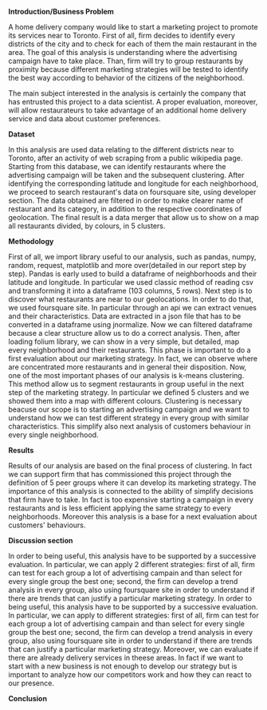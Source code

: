 <b>Introduction/Business Problem</b>

A home delivery company would like to start a marketing project to promote its services near to Toronto. First of all, firm decides to identify every districts of the city and to check for each of them the main restaurant in the area. The goal of this analysis is understanding where the advertising campaign have to take place. Than,  firm will try to group restaurants by proximity because different marketing strategies will be tested to identify the best way according to behavior of the citizens of the neighborhood.

The main subject interested in the analysis is certainly the company that has entrusted this project to a data scientist. A proper evaluation, moreover, will allow restaurateurs to take advantage of an additional home delivery service and data about customer preferences.

<b>Dataset</b>

In this analysis are used data relating to the different districts near to Toronto, after an activity of web scraping from a public wikipedia page. Starting from this database, we can identify restaurants where the advertising campaign will be taken and the subsequent clustering.
After identifying the corresponding latitude and longitude for each neighborhood, we proceed to search restaurant's data on foursquare site, using developer section.
The data obtained are filtered  in order to make clearer name of restaurant and its category, in addition to the respective coordinates of geolocation. The final result is a data merger that allow us to show on a map all restaurants divided, by colours, in 5 clusters.

<b>Methodology</b>

First of all, we import library useful to our analysis, such as pandas, numpy, random, request, matplotlib and more over(detailed in our report step by step). Pandas is early used to build a dataframe of neighborhoods and their latitude and longitude. In particular we used classic method of reading csv and transforming it into a dataframe (103 columns, 5 rows).
Next step is to discover what restaurants are near to our geolocations. In order to do that, we used foursquare site. In particular through an api we can extract venues and their characteristics. Data are extracted in a json file that has to be converted in a dataframe using jnormalize. Now we can filtered dataframe because a clear structure allow us to do a correct analysis.
Then, after loading folium library, we can show in a very simple, but detailed, map every neighborhood and their restaurants. This phase is important to do a first evaluation about our marketing strategy. In fact, we can observe where are concentrated more restaurants and in general their disposition.
Now, one of the most  important phases of our analysis is k-means clustering. This method allow us to segment restaurants in group useful in the next step of the marketing strategy. In particular we defined 5 clusters and we showed them into a map with different colours. Clustering is necessary beacuse our scope is to starting an advertising campaign and we want to understand how we can test different strategy in every group with similar characteristics. This simplify also next analysis of customers behaviour in every single neighborhood.

<b>Results</b>

Results of our analysis are based on the final process of clustering. In fact we can support firm that has commissioned this project through the definition of 5 peer groups where it can develop its marketing strategy. The importance of this analysis is connected to the ability of simplify decisions that firm have to take. In fact is too expensive starting a campaign in every restaurants and is less efficient applying the same strategy to every neighborhoods. Moreover this analysis is a base for a next evaluation about customers' behaviours. 

<b>Discussion section</b>

In order to being useful, this analysis have to be supported by a successive evaluation. In particular, we can apply 2 different strategies: first of all, firm can test for each group a lot of advertising campain and than select for every single group the best one; second, the firm can develop a trend analysis in every group, also using foursquare site in order to understand if there are trends that can justify a particular marketing strategy.
In order to being useful, this analysis have to be supported by a successive evaluation. In particular, we can apply to different strategies: first of all, firm can test for each group a lot of advertising campain and than select for every single group the best one; second, the firm can develop a trend analysis in every group, also using foursquare site in order to understand if there are trends that can justify a particular marketing strategy.
Moreover, we can evaluate if there are already delivery services in theese areas. In fact if we want to start with a new business is not enough to develop our strategy but is important to analyze how our competitors work and how they can react to our presence.

<b>Conclusion</b>


